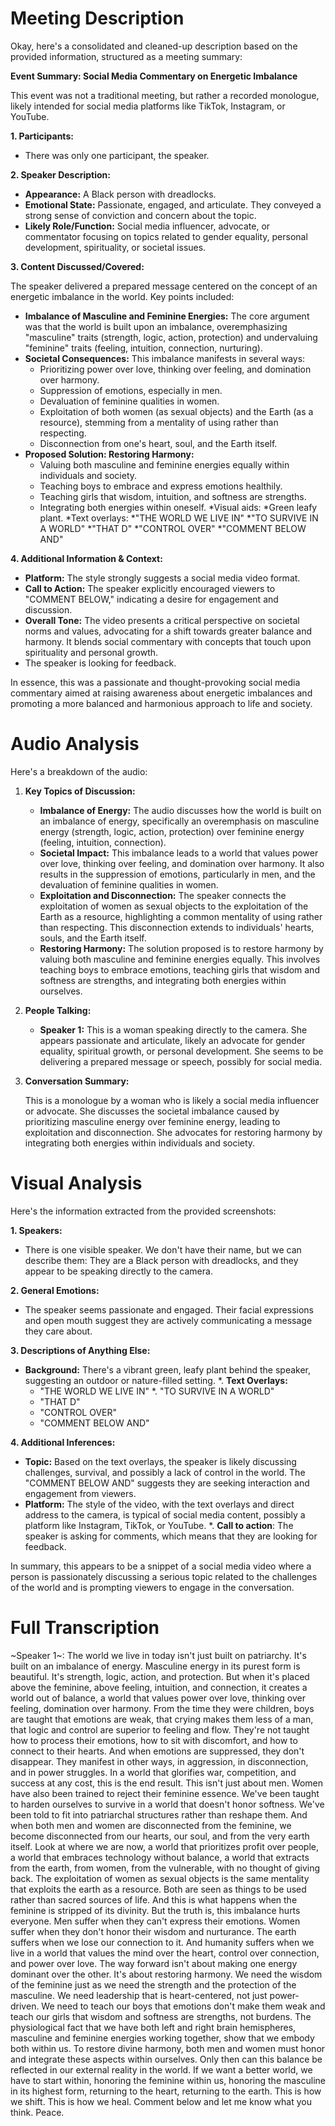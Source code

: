 # Meeting Description

Okay, here's a consolidated and cleaned-up description based on the provided information, structured as a meeting summary:

**Event Summary: Social Media Commentary on Energetic Imbalance**

This event was not a traditional meeting, but rather a recorded monologue, likely intended for social media platforms like TikTok, Instagram, or YouTube.

**1. Participants:**

*   There was only one participant, the speaker.

**2. Speaker Description:**

*   **Appearance:** A Black person with dreadlocks.
*   **Emotional State:** Passionate, engaged, and articulate. They conveyed a strong sense of conviction and concern about the topic.
*   **Likely Role/Function:** Social media influencer, advocate, or commentator focusing on topics related to gender equality, personal development, spirituality, or societal issues.

**3. Content Discussed/Covered:**

The speaker delivered a prepared message centered on the concept of an energetic imbalance in the world. Key points included:

*   **Imbalance of Masculine and Feminine Energies:** The core argument was that the world is built upon an imbalance, overemphasizing "masculine" traits (strength, logic, action, protection) and undervaluing "feminine" traits (feeling, intuition, connection, nurturing).
*   **Societal Consequences:** This imbalance manifests in several ways:
    *   Prioritizing power over love, thinking over feeling, and domination over harmony.
    *   Suppression of emotions, especially in men.
    *   Devaluation of feminine qualities in women.
    *   Exploitation of both women (as sexual objects) and the Earth (as a resource), stemming from a mentality of using rather than respecting.
    *   Disconnection from one's heart, soul, and the Earth itself.
*   **Proposed Solution: Restoring Harmony:**
    *   Valuing both masculine and feminine energies equally within individuals and society.
    *   Teaching boys to embrace and express emotions healthily.
    *   Teaching girls that wisdom, intuition, and softness are strengths.
    *   Integrating both energies within oneself.
*Visual aids:
    *Green leafy plant.
    *Text overlays:
        *"THE WORLD WE LIVE IN"
        *"TO SURVIVE IN A WORLD"
        *"THAT D"
        *"CONTROL OVER"
        *"COMMENT BELOW AND"

**4. Additional Information & Context:**

*   **Platform:** The style strongly suggests a social media video format.
*   **Call to Action:** The speaker explicitly encouraged viewers to "COMMENT BELOW," indicating a desire for engagement and discussion.
*   **Overall Tone:** The video presents a critical perspective on societal norms and values, advocating for a shift towards greater balance and harmony. It blends social commentary with concepts that touch upon spirituality and personal growth.
* The speaker is looking for feedback.

In essence, this was a passionate and thought-provoking social media commentary aimed at raising awareness about energetic imbalances and promoting a more balanced and harmonious approach to life and society.



# Audio Analysis

Here's a breakdown of the audio:

1.  **Key Topics of Discussion:**

    *   **Imbalance of Energy:** The audio discusses how the world is built on an imbalance of energy, specifically an overemphasis on masculine energy (strength, logic, action, protection) over feminine energy (feeling, intuition, connection).
    *   **Societal Impact:** This imbalance leads to a world that values power over love, thinking over feeling, and domination over harmony. It also results in the suppression of emotions, particularly in men, and the devaluation of feminine qualities in women.
    *   **Exploitation and Disconnection:** The speaker connects the exploitation of women as sexual objects to the exploitation of the Earth as a resource, highlighting a common mentality of using rather than respecting. This disconnection extends to individuals' hearts, souls, and the Earth itself.
    *   **Restoring Harmony:** The solution proposed is to restore harmony by valuing both masculine and feminine energies equally. This involves teaching boys to embrace emotions, teaching girls that wisdom and softness are strengths, and integrating both energies within ourselves.

2.  **People Talking:**

    *   **Speaker 1:** This is a woman speaking directly to the camera. She appears passionate and articulate, likely an advocate for gender equality, spiritual growth, or personal development. She seems to be delivering a prepared message or speech, possibly for social media.

3.  **Conversation Summary:**

    This is a monologue by a woman who is likely a social media influencer or advocate. She discusses the societal imbalance caused by prioritizing masculine energy over feminine energy, leading to exploitation and disconnection. She advocates for restoring harmony by integrating both energies within individuals and society.



# Visual Analysis

Here's the information extracted from the provided screenshots:

**1. Speakers:**

*   There is one visible speaker. We don't have their name, but we can describe them: They are a Black person with dreadlocks, and they appear to be speaking directly to the camera.

**2. General Emotions:**

*   The speaker seems passionate and engaged. Their facial expressions and open mouth suggest they are actively communicating a message they care about.

**3. Descriptions of Anything Else:**

*   **Background:** There's a vibrant green, leafy plant behind the speaker, suggesting an outdoor or nature-filled setting.
*.  **Text Overlays:**
    *   "THE WORLD WE LIVE IN"
    *.  "TO SURVIVE IN A WORLD"
    *   "THAT D"
    *   "CONTROL OVER"
    *   "COMMENT BELOW AND"

**4. Additional Inferences:**

*   **Topic:** Based on the text overlays, the speaker is likely discussing challenges, survival, and possibly a lack of control in the world. The "COMMENT BELOW AND" suggests they are seeking interaction and engagement from viewers.
*   **Platform:** The style of the video, with the text overlays and direct address to the camera, is typical of social media content, possibly a platform like Instagram, TikTok, or YouTube.
*.  **Call to action**: The speaker is asking for comments, which means that they are looking for feedback.

In summary, this appears to be a snippet of a social media video where a person is passionately discussing a serious topic related to the challenges of the world and is prompting viewers to engage in the conversation.



# Full Transcription

~Speaker 1~: The world we live in today isn't just built on patriarchy. It's built on an imbalance of energy. Masculine energy in its purest form is beautiful. It's strength, logic, action, and protection. But when it's placed above the feminine, above feeling, intuition, and connection, it creates a world out of balance, a world that values power over love, thinking over feeling, domination over harmony. From the time they were children, boys are taught that emotions are weak, that crying makes them less of a man, that logic and control are superior to feeling and flow. They're not taught how to process their emotions, how to sit with discomfort, and how to connect to their hearts. And when emotions are suppressed, they don't disappear. They manifest in other ways, in aggression, in disconnection, and in power struggles. In a world that glorifies war, competition, and success at any cost, this is the end result. This isn't just about men. Women have also been trained to reject their feminine essence. We've been taught to harden ourselves to survive in a world that doesn't honor softness. We've been told to fit into patriarchal structures rather than reshape them. And when both men and women are disconnected from the feminine, we become disconnected from our hearts, our soul, and from the very earth itself. Look at where we are now, a world that prioritizes profit over people, a world that embraces technology without balance, a world that extracts from the earth, from women, from the vulnerable, with no thought of giving back. The exploitation of women as sexual objects is the same mentality that exploits the earth as a resource. Both are seen as things to be used rather than sacred sources of life. And this is what happens when the feminine is stripped of its divinity. But the truth is, this imbalance hurts everyone. Men suffer when they can't express their emotions. Women suffer when they don't honor their wisdom and nurturance. The earth suffers when we lose our connection to it. And humanity suffers when we live in a world that values the mind over the heart, control over connection, and power over love. The way forward isn't about making one energy dominant over the other. It's about restoring harmony. We need the wisdom of the feminine just as we need the strength and the protection of the masculine. We need leadership that is heart-centered, not just power-driven. We need to teach our boys that emotions don't make them weak and teach our girls that wisdom and softness are strengths, not burdens. The physiological fact that we have both left and right brain hemispheres, masculine and feminine energies working together, show that we embody both within us. To restore divine harmony, both men and women must honor and integrate these aspects within ourselves. Only then can this balance be reflected in our external reality in the world. If we want a better world, we have to start within, honoring the feminine within us, honoring the masculine in its highest form, returning to the heart, returning to the earth. This is how we shift. This is how we heal. Comment below and let me know what you think. Peace.